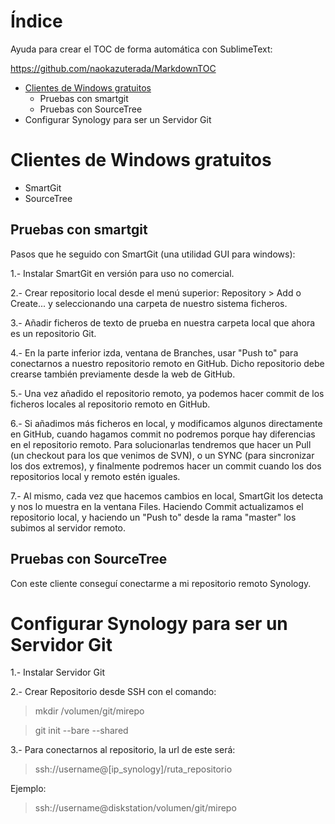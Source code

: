 # Índice

Ayuda para crear el TOC de forma automática con SublimeText:

https://github.com/naokazuterada/MarkdownTOC

* [Clientes de Windows gratuitos](#clientes-de-windows-gratuitos)
	* Pruebas con smartgit
	* Pruebas con SourceTree
* Configurar Synology para ser un Servidor Git


# Clientes de Windows gratuitos

* SmartGit
* SourceTree

## Pruebas con smartgit

Pasos que he seguido con SmartGit (una utilidad GUI para windows):

1.- Instalar SmartGit en versión para uso no comercial.

2.- Crear repositorio local desde el menú superior: Repository > Add o Create... y seleccionando una carpeta de nuestro sistema ficheros.

3.- Añadir ficheros de texto de prueba en nuestra carpeta local que ahora es un repositorio Git.

4.- En la parte inferior izda, ventana de Branches, usar "Push to" para conectarnos a nuestro repositorio remoto en GitHub. Dicho repositorio debe crearse también previamente desde la web de GitHub.

5.- Una vez añadido el repositorio remoto, ya podemos hacer commit de los ficheros locales al repositorio remoto en GitHub.

6.- Si añadimos más ficheros en local, y modificamos algunos directamente en GitHub, cuando hagamos commit no podremos porque hay diferencias en el repositorio remoto. Para solucionarlas tendremos que hacer un Pull (un checkout para los que venimos de SVN), o un SYNC (para sincronizar los dos extremos), y finalmente podremos hacer un commit cuando los dos repositorios local y remoto estén iguales.

7.- Al mismo, cada vez que hacemos cambios en local, SmartGit los detecta y nos lo muestra en la ventana Files. Haciendo Commit actualizamos el repositorio local, y haciendo un "Push to" desde la rama "master" los subimos al servidor remoto.

## Pruebas con SourceTree

Con este cliente conseguí conectarme a mi repositorio remoto Synology.

# Configurar Synology para ser un Servidor Git

1.- Instalar Servidor Git

2.- Crear Repositorio desde SSH con el comando:

> mkdir /volumen/git/mirepo

> git init --bare --shared

3.- Para conectarnos al repositorio, la url de este será:

> ssh://username@[ip_synology]/ruta_repositorio

Ejemplo:

> ssh://username@diskstation/volumen/git/mirepo